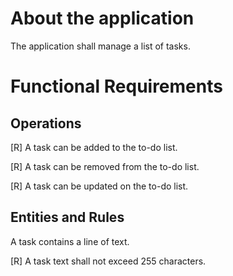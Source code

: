 # About the application

The application shall manage a list of tasks.

# Functional Requirements

## Operations

[R] A task can be added to the to-do list.

[R] A task can be removed from the to-do list.

[R] A task can be updated on the to-do list.

## Entities and Rules

A task contains a line of text.

[R] A task text shall not exceed 255 characters.